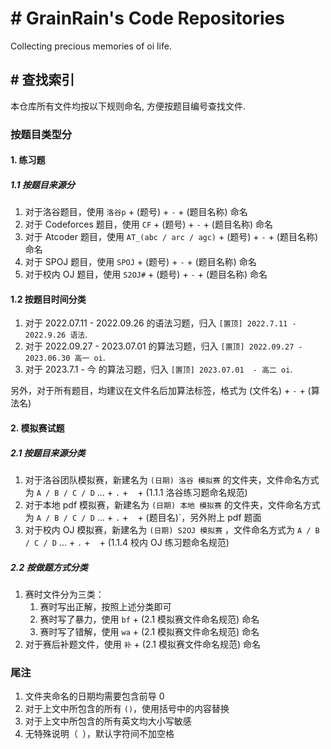 # # GrainRain's Code Repositories

Collecting precious memories of oi life. 

## # 查找索引

本仓库所有文件均按以下规则命名, 方便按题目编号查找文件. 

### 按题目类型分

#### 1. 练习题

##### 1.1 按题目来源分

1. 对于洛谷题目，使用 `洛谷p` + (题号) + `-` + (题目名称) 命名
2. 对于 $\text{Codeforces}$ 题目，使用 `CF` + (题号) + `-` + (题目名称) 命名
3. 对于 $\text{Atcoder}$ 题目，使用 `AT_(abc / arc / agc)` + (题号) + `-` + (题目名称) 命名
4. 对于 $\text{SPOJ}$ 题目，使用 `SPOJ` + (题号) + `-` + (题目名称) 命名
5. 对于校内 $\text{OJ}$ 题目，使用 `S2OJ#` + (题号) + `-` + (题目名称) 命名

#### 1.2 按题目时间分类

1. 对于 2022.07.11 - 2022.09.26 的语法习题，归入 `[置顶] 2022.7.11 - 2022.9.26 语法`. 
2. 对于 2022.09.27 - 2023.07.01 的算法习题，归入 `[置顶] 2022.09.27 - 2023.06.30 高一 oi`. 
3. 对于 2023.7.1 - 今 的算法习题，归入 `[置顶] 2023.07.01  - 高二 oi`. 

另外，对于所有题目，均建议在文件名后加算法标签，格式为 (文件名) + `-` + (算法名)

#### 2. 模拟赛试题

##### 2.1 按题目来源分类

1. 对于洛谷团队模拟赛，新建名为 `(日期) 洛谷 模拟赛` 的文件夹，文件命名方式为 `A / B / C / D` ... + `.` + ` ` + (1.1.1 洛谷练习题命名规范)
2. 对于本地 pdf 模拟赛，新建名为 `(日期) 本地 模拟赛` 的文件夹，文件命名方式为 `A / B / C / D` ... + `.` + ` ` + (题目名)`，另外附上 pdf 题面
3. 对于校内 $\text{OJ}$ 模拟赛，新建名为 `(日期) S2OJ 模拟赛`
，文件命名方式为 `A / B / C / D` ... + `.` + ` ` + (1.1.4 校内 $\text{OJ}$ 练习题命名规范)

##### 2.2 按做题方式分类

1. 赛时文件分为三类：
   1. 赛时写出正解，按照上述分类即可
   2. 赛时写了暴力，使用 `bf` + (2.1 模拟赛文件命名规范) 命名
   3. 赛时写了错解，使用 `wa` + (2.1 模拟赛文件命名规范) 命名
2. 对于赛后补题文件，使用 `补` + (2.1 模拟赛文件命名规范) 命名

### 尾注

1. 文件夹命名的日期均需要包含前导 $0$
2. 对于上文中所包含的所有 `()`，使用括号中的内容替换
3. 对于上文中所包含的所有英文均大小写敏感
4. 无特殊说明（` `），默认字符间不加空格